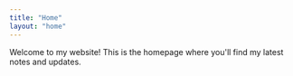 ```yaml
---
title: "Home"
layout: "home"
---
```


Welcome to my website! This is the homepage where you'll find my latest notes and updates. 